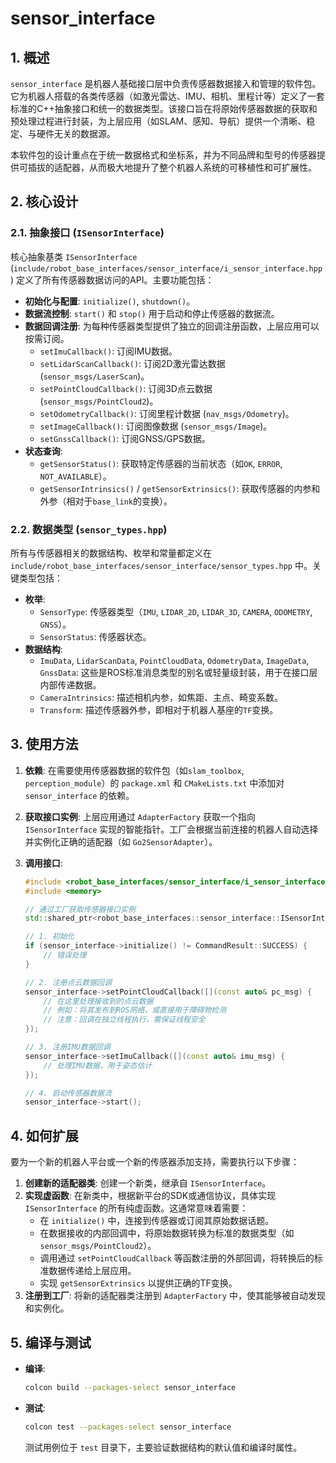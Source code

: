 # sensor_interface

## 1. 概述

`sensor_interface` 是机器人基础接口层中负责传感器数据接入和管理的软件包。它为机器人搭载的各类传感器（如激光雷达、IMU、相机、里程计等）定义了一套标准的C++抽象接口和统一的数据类型。该接口旨在将原始传感器数据的获取和预处理过程进行封装，为上层应用（如SLAM、感知、导航）提供一个清晰、稳定、与硬件无关的数据源。

本软件包的设计重点在于统一数据格式和坐标系，并为不同品牌和型号的传感器提供可插拔的适配器，从而极大地提升了整个机器人系统的可移植性和可扩展性。

## 2. 核心设计

### 2.1. 抽象接口 (`ISensorInterface`)

核心抽象基类 `ISensorInterface` (`include/robot_base_interfaces/sensor_interface/i_sensor_interface.hpp`) 定义了所有传感器数据访问的API。主要功能包括：

- **初始化与配置**: `initialize()`, `shutdown()`。
- **数据流控制**: `start()` 和 `stop()` 用于启动和停止传感器的数据流。
- **数据回调注册**: 为每种传感器类型提供了独立的回调注册函数，上层应用可以按需订阅。
  - `setImuCallback()`: 订阅IMU数据。
  - `setLidarScanCallback()`: 订阅2D激光雷达数据 (`sensor_msgs/LaserScan`)。
  - `setPointCloudCallback()`: 订阅3D点云数据 (`sensor_msgs/PointCloud2`)。
  - `setOdometryCallback()`: 订阅里程计数据 (`nav_msgs/Odometry`)。
  - `setImageCallback()`: 订阅图像数据 (`sensor_msgs/Image`)。
  - `setGnssCallback()`: 订阅GNSS/GPS数据。
- **状态查询**:
  - `getSensorStatus()`: 获取特定传感器的当前状态（如`OK`, `ERROR`, `NOT_AVAILABLE`）。
  - `getSensorIntrinsics()` / `getSensorExtrinsics()`: 获取传感器的内参和外参（相对于`base_link`的变换）。

### 2.2. 数据类型 (`sensor_types.hpp`)

所有与传感器相关的数据结构、枚举和常量都定义在 `include/robot_base_interfaces/sensor_interface/sensor_types.hpp` 中。关键类型包括：

- **枚举**:
  - `SensorType`: 传感器类型（`IMU`, `LIDAR_2D`, `LIDAR_3D`, `CAMERA`, `ODOMETRY`, `GNSS`）。
  - `SensorStatus`: 传感器状态。
- **数据结构**:
  - `ImuData`, `LidarScanData`, `PointCloudData`, `OdometryData`, `ImageData`, `GnssData`: 这些是ROS标准消息类型的别名或轻量级封装，用于在接口层内部传递数据。
  - `CameraIntrinsics`: 描述相机内参，如焦距、主点、畸变系数。
  - `Transform`: 描述传感器外参，即相对于机器人基座的`TF`变换。

## 3. 使用方法

1.  **依赖**: 在需要使用传感器数据的软件包（如`slam_toolbox`, `perception_module`）的 `package.xml` 和 `CMakeLists.txt` 中添加对 `sensor_interface` 的依赖。

2.  **获取接口实例**: 上层应用通过 `AdapterFactory` 获取一个指向 `ISensorInterface` 实现的智能指针。工厂会根据当前连接的机器人自动选择并实例化正确的适配器（如 `Go2SensorAdapter`）。

3.  **调用接口**:
    ```cpp
    #include <robot_base_interfaces/sensor_interface/i_sensor_interface.hpp>
    #include <memory>

    // 通过工厂获取传感器接口实例
    std::shared_ptr<robot_base_interfaces::sensor_interface::ISensorInterface> sensor_interface;

    // 1. 初始化
    if (sensor_interface->initialize() != CommandResult::SUCCESS) {
        // 错误处理
    }

    // 2. 注册点云数据回调
    sensor_interface->setPointCloudCallback([](const auto& pc_msg) {
        // 在这里处理接收到的点云数据
        // 例如：将其发布到ROS网络，或直接用于障碍物检测
        // 注意：回调在独立线程执行，需保证线程安全
    });

    // 3. 注册IMU数据回调
    sensor_interface->setImuCallback([](const auto& imu_msg) {
        // 处理IMU数据，用于姿态估计
    });

    // 4. 启动传感器数据流
    sensor_interface->start();
    ```

## 4. 如何扩展

要为一个新的机器人平台或一个新的传感器添加支持，需要执行以下步骤：

1.  **创建新的适配器类**: 创建一个新类，继承自 `ISensorInterface`。
2.  **实现虚函数**: 在新类中，根据新平台的SDK或通信协议，具体实现 `ISensorInterface` 的所有纯虚函数。这通常意味着需要：
    - 在 `initialize()` 中，连接到传感器或订阅其原始数据话题。
    - 在数据接收的内部回调中，将原始数据转换为标准的数据类型（如 `sensor_msgs/PointCloud2`）。
    - 调用通过 `setPointCloudCallback` 等函数注册的外部回调，将转换后的标准数据传递给上层应用。
    - 实现 `getSensorExtrinsics` 以提供正确的TF变换。
3.  **注册到工厂**: 将新的适配器类注册到 `AdapterFactory` 中，使其能够被自动发现和实例化。

## 5. 编译与测试

- **编译**:
  ```bash
  colcon build --packages-select sensor_interface
  ```
- **测试**:
  ```bash
  colcon test --packages-select sensor_interface
  ```
  测试用例位于 `test` 目录下，主要验证数据结构的默认值和编译时属性。
